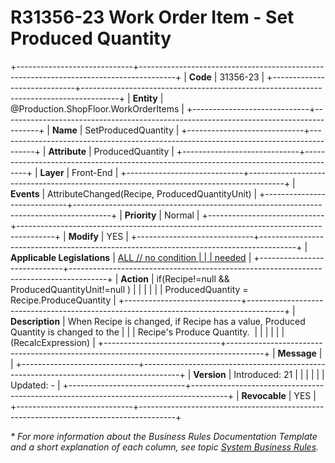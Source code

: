 ﻿---
erp.type: front-end-business-rule
erp.entity: Production.ShopFloor.WorkOrderItems
---

# R31356-23 Work Order Item  - Set Produced Quantity
+-----------------------------+---------------------------------------------------------------------------------------+
| **Code**                    | 31356-23                                                                              |
+-----------------------------+---------------------------------------------------------------------------------------+
| **Entity**                  | @Production.ShopFloor.WorkOrderItems                                                  |
+-----------------------------+---------------------------------------------------------------------------------------+
| **Name**                    | SetProducedQuantity                                                                   |
+-----------------------------+---------------------------------------------------------------------------------------+
| **Attribute**               | ProducedQuantity                                                                      |
+-----------------------------+---------------------------------------------------------------------------------------+
| **Layer**                   | Front-End                                                                             |
+-----------------------------+---------------------------------------------------------------------------------------+
| **Events**                  | AttributeChanged(Recipe, ProducedQuantityUnit)                                        |
+-----------------------------+---------------------------------------------------------------------------------------+
| **Priority**                | Normal                                                                                |
+-----------------------------+---------------------------------------------------------------------------------------+
| **Modify**                  | YES                                                                                   |
+-----------------------------+---------------------------------------------------------------------------------------+
| **Applicable Legislations** | [ALL // no condition                                                                  |
|                             | needed](xref:applicable-legislations)                                                 |
+-----------------------------+---------------------------------------------------------------------------------------+
| **Action**                  | if(Recipe!=null && ProducedQuantityUnit!=null )                                       |
|                             |                                                                                       |
|                             | ProducedQuantity = Recipe.ProduceQuantity                                             |
+-----------------------------+---------------------------------------------------------------------------------------+
| **Description**             | When Recipe is changed, if Recipe has a value, Produced Quantity is changed to the    |
|                             | Recipe\'s Produce Quantity.                                                           |
|                             |                                                                                       |
|                             | (RecalcExpression)                                                                    |
+-----------------------------+---------------------------------------------------------------------------------------+
| **Message**                 |                                                                                       |
+-----------------------------+---------------------------------------------------------------------------------------+
| **Version**                 | Introduced: 21                                                                        |
|                             |                                                                                       |
|                             | Updated: -                                                                            |
+-----------------------------+---------------------------------------------------------------------------------------+
| **Revocable**               | YES                                                                                   |
+-----------------------------+---------------------------------------------------------------------------------------+

*\* For more information about the Business Rules Documentation Template and a short explanation of each column, see
topic [System Business Rules](../templates/template-description-system-business-rules.md).*
